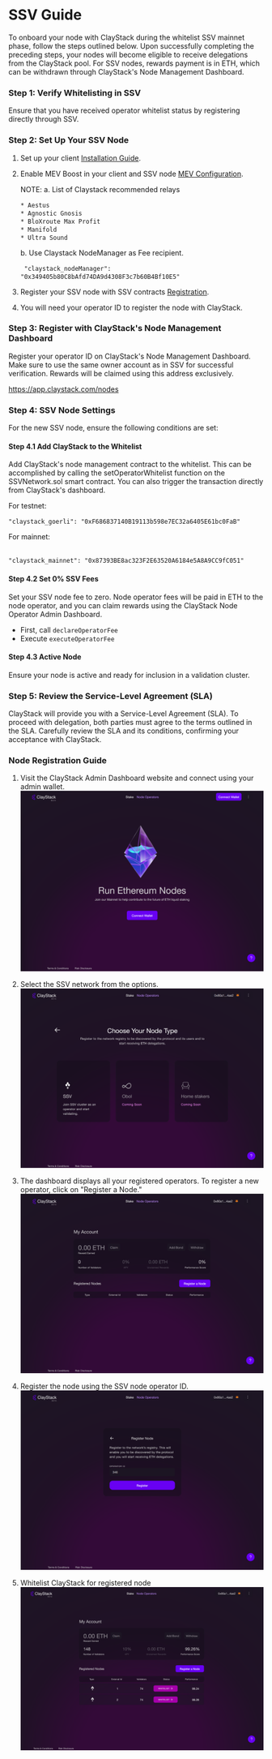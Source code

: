 # SSV Guide

To onboard your node with ClayStack during the whitelist SSV mainnet phase, follow the steps outlined below. Upon successfully completing the preceding steps, your nodes will become eligible to receive delegations from the ClayStack pool. For SSV nodes, rewards payment is in ETH, which can be withdrawn through ClayStack's Node Management Dashboard.

### Step 1: Verify Whitelisting in SSV
Ensure that you have received operator whitelist status by registering directly through SSV.

### Step 2: Set Up Your SSV Node
1. Set up your client [Installation Guide](https://docs.ssv.network/run-a-node/operator-node/installation).
   
2. Enable MEV Boost in your client and SSV node [MEV Configuration](https://docs.ssv.network/run-a-node/operator-node/mev-configuration).


   NOTE: 
   a. List of Claystack recommended relays 
   ```
   * Aestus 
   * Agnostic Gnosis 
   * BloXroute Max Profit 
   * Manifold 
   * Ultra Sound
   ```
   
   b. Use Claystack NodeManager as Fee recipient.
   ```agsl
    "claystack_nodeManager": "0x349405b80C8bAfd74DA9d4308F3c7b60B4Bf10E5"
   ``` 

4. Register your SSV node with SSV contracts [Registration](https://docs.ssv.network/run-a-node/operator-node/registration). 

5. You will need your operator ID to register the node with ClayStack.

### Step 3: Register with ClayStack's Node Management Dashboard
Register your operator ID on ClayStack's Node Management Dashboard. Make sure to use the same owner account as in SSV for successful verification. Rewards will be claimed using this address exclusively.

https://app.claystack.com/nodes

### Step 4: SSV Node Settings
For the new SSV node, ensure the following conditions are set:

#### Step 4.1 Add ClayStack to the Whitelist
Add ClayStack's node management contract to the whitelist. This can be accomplished by calling the setOperatorWhitelist function on the SSVNetwork.sol smart contract. You can also trigger the transaction directly from ClayStack's dashboard.

For testnet:
```agsl
"claystack_goerli": "0xF686837140B19113b598e7EC32a6405E61bc0FaB"
```
For mainnet:
```agsl

"claystack_mainnet": "0x87393BE8ac323F2E63520A6184e5A8A9CC9fC051"
```
#### Step 4.2 Set 0% SSV Fees
Set your SSV node fee to zero. Node operator fees will be paid in ETH to the node operator, and you can claim rewards using the ClayStack Node Operator Admin Dashboard.

- First, call `declareOperatorFee`
- Execute `executeOperatorFee`

#### Step 4.3 Active Node
Ensure your node is active and ready for inclusion in a validation cluster.

### Step 5: Review the Service-Level Agreement (SLA)
ClayStack will provide you with a Service-Level Agreement (SLA). To proceed with delegation, both parties must agree to the terms outlined in the SLA. Carefully review the SLA and its conditions, confirming your acceptance with ClayStack.

### Node Registration Guide

1. Visit the ClayStack Admin Dashboard website and connect using your admin wallet. 
![NM Landing](../../images/OB_1.png)


2. Select the SSV network from the options.
![NM Options](../../images/OB_2.png)


3. The dashboard displays all your registered operators. To register a new operator, click on "Register a Node."
![NM Dash](../../images/OB_3.png)


4. Register the node using the SSV node operator ID.
![NM Register](../../images/OB_4.png)

5. Whitelist ClayStack for registered node
![NM Whitelist](../../images/OB_5.png)

